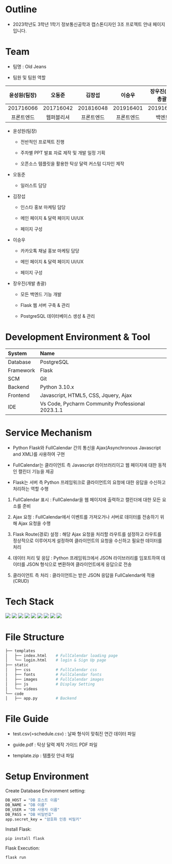 # Outline
* 2023학년도 3학년 1학기 정보통신공학과 캡스톤디자인 3조 프로젝트 안내 페이지입니다.

# Team
* 팀명 : Old Jeans
 
* 팀원 및 팀원 역할

|윤성원(팀장)|오동준|김장섭|이승우|장우진(개발 총괄)|
|:---------------------:|:---------------------:|:---------------------:|:---------------------:|:---------------------:|
|201716066|201716042|201816048|201916401|201916071|
|프론트엔드|웹퍼블리셔|프론트엔드|프론트엔드|백엔드|

* 윤성원(팀장)

  * 전반적인 프로젝트 진행 
  
  * 주차별 PPT 발표 자료 제작 및 개발 일정 기획
  
  * 오픈소스 템플릿을 활용한 탁상 달력 커스텀 디자인 제작

* 오동준
 
  * 일러스트 담당

* 김장섭

  * 인스타 홍보 마케팅 담당
  
  * 메인 페이지 & 달력 페이지 UI/UX

  * 페이지 구성

* 이승우 

  * 카카오톡 채널 홍보 마케팅 담당
  
  * 메인 페이지 & 달력 페이지 UI/UX

  * 페이지 구성

* 장우진(개발 총괄)

  * 모든 백엔드 기능 개발
  
  * Flask 웹 서버 구축 & 관리
  
  * PostgreSQL 데이터베이스 생성 & 관리

# Development Environment & Tool

|System|Name|
|:---|:---|
|Database|PostgreSQL|
|Framework|Flask|
|SCM|Git|
|Backend|Python 3.10.x|
|Frontend|Javascript, HTML5, CSS, Jquery, Ajax|
|IDE|Vs Code, Pycharm Community Professional 2023.1.1|

# Service Mechanism

* Python Flask와 FullCalendar 간의 통신을 Ajax(Asynchronous Javascript and XML)를 사용하여 구현

* FullCalendar는 클라이언트 측 Javascript 라이브러리이고 웹 페이지에 대한 동적인 캘린더 기능을 제공

* Flask는 서버 측 Python 프레임워크로 클라이언트의 요청에 대한 응답을 수신하고 처리하는 역할 수행

1. FullCalendar 표시 : FullCalendar을 웹 페이지에 출력하고 캘린더에 대한 모든 요소를 준비

2. Ajax 요청 : FullCalendar에서 이벤트를 가져오거나 서버로 데이터를 전송하기 위해 Ajax 요청을 수행

3. Flask Route(경로) 설정 : 해당 Ajax 요청을 처리할 라우트를 설정하고 라우트를 정상적으로 이루어지게 설정하여 클라이언트의 요청을 수신하고 필요한 데이터를 처리

4. 데이터 처리 및 응답 : Python 프레임워크에서 JSON 라이브러리를 임포트하여 데이터를 JSON 형식으로 변환하여 클라이언트에게 응답으로 전송

5. 클라이언트 측 처리 : 클라이언트는 받은 JSON 응답을 FullCalendar에 적용(CRUD)

# Tech Stack

<div class="container">
 <img src="https://img.shields.io/badge/html5-E34F26?style=for-the-badge&logo=html5&logoColor=white"> 
 <img src="https://img.shields.io/badge/css-1572B6?style=for-the-badge&logo=css3&logoColor=white"> 
 <img src="https://img.shields.io/badge/javascript-F7DF1E?style=for-the-badge&logo=javascript&logoColor=black">
 <img src="https://img.shields.io/badge/jquery-FFCA28?style=for-the-badge&logo=jquery&logoColor=white">
 <img src="https://img.shields.io/badge/bootstrap-7952B3?style=for-the-badge&logo=bootstrap&logoColor=white">
 <img src="https://img.shields.io/badge/Python-3776AB?style=for-the-badge&logo=python&logoColor=white"> 
 <img src="https://img.shields.io/badge/PostgreSQL-003545?style=for-the-badge&logo=PostgreSQL&logoColor=white"> 
 <img src="https://img.shields.io/badge/flask-000000?style=for-the-badge&logo=flask&logoColor=white">
 <img src="https://img.shields.io/badge/github-181717?style=for-the-badge&logo=github&logoColor=white">
</div>

# File Structure

```bash
├── templates
│   ├── index.html    # FullCalendar loading page
│   └── login.html    # login & Sign Up page
├── static
│   ├── css           # FullCalendar css
│   ├── fonts         # FullCalendar fonts
│   ├── images        # FullCalendar images
│   ├── js            # Display Setting
│   └── videos        
└── code
│   ├── app.py        # Backend
``` 

# File Guide

   * test.csv(=schedule.csv) : 날짜 형식이 맞춰진 연간 데이터 파일
   
   * guide.pdf : 탁상 달력 제작 가이드 PDF 파일
   
   * template.zip : 템플릿 안내 파일

# Setup Environment

Create Database Environment setting:
```bash
DB_HOST = "DB 호스트 이름"
DB_NAME = "DB 이름"
DB_USER = "DB 사용자 이름"
DB_PASS = "DB 비밀번호"
app.secret_key = "암호화 인증 비밀키"
```

Install Flask:
```bash
pip install flask
```
Flask Execution:
```bash
flask run
```
